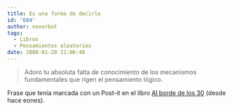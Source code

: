 ```yaml
---
title: Es una forma de decirlo
id: '684'
author: neverbot
tags:
  - Libros
  - Pensamientos aleatorios
date: 2008-01-20 21:06:48
---
```


> Adoro tu absoluta falta de conocimiento de los mecanismos fundamentales que rigen el pensamiento lógico.

Frase que tenía marcada con un Post-it en el libro [Al borde de los 30](https://www.neverbot.com/resenas/al-borde-de-los-treinta/) (desde hace eones).